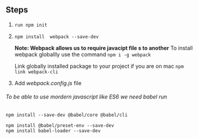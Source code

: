 ## Steps
1. `run npm init`
2. `npm install  webpack --save-dev`
    
    **Note: Webpack allows us to require javacipt file s to another**
    To install webpack globallly use the command `npm i -g webpack  `
    
    Link globally installed package to your project if you are on mac
    `npm link webpack-cli`

3. Add _webpack.config.js_ file 

###### To be able to use mordern javascript like ES6  we need babel run

`npm install --save-dev @babel/core @babel/cli`
 
 `npm install @babel/preset-env --save-dev `  
 `npm install babel-loader --save-dev`   
